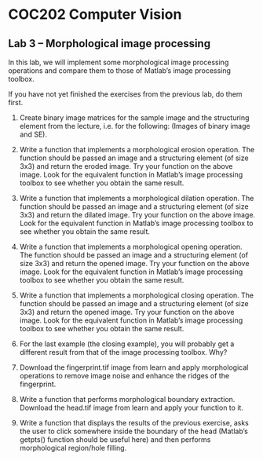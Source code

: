 # COC202 Computer Vision
## Lab 3 – Morphological image processing

In this lab, we will implement some morphological image processing operations and compare
them to those of Matlab’s image processing toolbox.

If you have not yet finished the exercises from the previous lab, do them first.

1. Create binary image matrices for the sample image and the structuring element from the
lecture, i.e. for the following: (Images of binary image and SE).

2. Write a function that implements a morphological erosion operation. The function should
be passed an image and a structuring element (of size 3x3) and return the eroded image.
Try your function on the above image.
Look for the equivalent function in Matlab’s image processing toolbox to see whether
you obtain the same result.

3. Write a function that implements a morphological dilation operation. The function should
be passed an image and a structuring element (of size 3x3) and return the dilated image.
Try your function on the above image.
Look for the equivalent function in Matlab’s image processing toolbox to see whether
you obtain the same result.

4. Write a function that implements a morphological opening operation. The function should
be passed an image and a structuring element (of size 3x3) and return the opened image.
Try your function on the above image.
Look for the equivalent function in Matlab’s image processing toolbox to see whether
you obtain the same result.

5. Write a function that implements a morphological closing operation. The function should
be passed an image and a structuring element (of size 3x3) and return the opened image.
Try your function on the above image.
Look for the equivalent function in Matlab’s image processing toolbox to see whether
you obtain the same result.

6. For the last example (the closing example), you will probably get a different result from
that of the image processing toolbox. Why?

7. Download the fingerprint.tif image from learn and apply morphological operations to
remove image noise and enhance the ridges of the fingerprint.

8. Write a function that performs morphological boundary extraction.
Download the head.tif image from learn and apply your function to it.

9. Write a function that displays the results of the previous exercise, asks the user to click
somewhere inside the boundary of the head (Matlab’s getpts() function should be
useful here) and then performs morphological region/hole filling.
